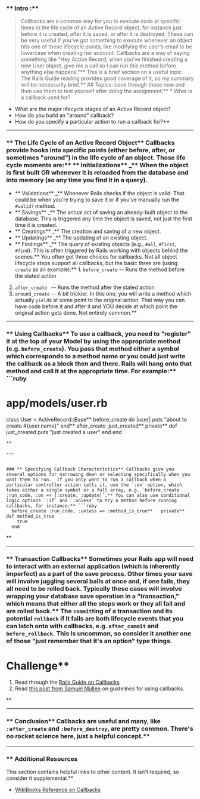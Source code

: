 ### ** Intro :** 
>Callbacks are a common way for you to execute code at specific times in the life cycle of an Active Record object, for instance just before it is created, after it is saved, or after it is destroyed.  These can be very useful if you've got something to execute whenever an object hits one of those lifecycle points, like modifying the user's email to be lowercase when creating her account.  Callbacks are a way of saying something like "Hey Active Record, when you've finished creating a new User object, give me a call so I can run this method before anything else happens."** This is a brief section on a useful topic.  The Rails Guide reading provides good coverage of it, so my summary will be necessarily brief.** ## Topics:
Look through these now and then use them to test yourself after doing the assignment:** * What is a callback used for?
* What are the major lifecycle stages of an Active Record object?
* How do you build an "around" callback?
* How do you specify a particular action to run a callback for?** 

---


### ** The Life Cycle of an Active Record Object** Callbacks provide hooks into specific points (either before, after, or sometimes "around") in the life cycle of an object.  Those life cycle moments are:**     ** Initializations**  _** When the object is first built OR whenever it is reloaded from the database and into memory (so any time you find it in a query).
* ** Validations**  _** Whenever Rails checks if the object is valid. That could be when you're trying to save it or if you've manually run the `#valid?` method.
* ** Savings**  _** The actual act of saving an already-built object to the database. This is triggered any time the object is saved, not just the first time it is created.
* ** Creatings**  _** The creation and saving of a new object.
* ** Updatings**  _** The updating of an existing object.
* ** Findings**  _** The query of existing objects (e.g., `#all`, `#first`, `#find`). This is often triggered by Rails working with objects behind the scenes.** You often get three choices for callbacks.  Not all object lifecycle steps support all callbacks, but the basic three are (using `create` as an example):** 1. `before_create` -- Runs the method before the stated action
2. `after_create ` -- Runs the method after the stated action
3. `around_create` -- A bit trickier.  In this one, you will write a method which actually `yield`s at some point to the original action.  That way you can have code before it and after it and YOU decide at which point the original action gets done.  Not entirely common.** 

---


### ** Using Callbacks** To use a callback, you need to "register" it at the top of your Model by using the appropriate method (e.g. `before_create`).  You pass that method either a symbol which corresponds to a method name or you could just write the callback as a block then and there.  Rails will hang onto that method and call it at the appropriate time.  For example:** ```ruby
  # app/models/user.rb
  class User < ActiveRecord::Base**     before_create do |user|
      puts "about to create #{user.name}"
    end**     after_create :just_created**     private**     def just_created
      puts "just created a user"
    end
  end
```
** 

---


### ** Specifying Callback Characteristics** Callbacks give you several options for narrowing down or selecting specifically when you want them to run.  If you only want to run a callback when a particular controller action calls it, use the `:on` option, which takes either a single symbol or a full array, e.g. `before_create :run_code, :on => [:create, :update]`.** You can also use conditional logic options `:if` and `:unless` to try a method before running callbacks, for instance:** ```ruby
  before_create :run_code, :unless => :method_is_true**   private**   def method_is_true
    true
  end
```
** 

---


### ** Transaction Callbacks** Sometimes your Rails app will need to interact with an external application (which is inherently imperfect) as a part of the save process.  Other times your save will involve juggling several balls at once and, if one fails, they all need to be rolled back.  Typically these cases will involve wrapping your database save operation in a "transaction," which means that either all the steps work or they all fail and are rolled back.** The `commit`ting of a transaction and its potential `rollback` if it fails are both lifecycle events that you can latch onto with callbacks, e.g. `after_commit` and `before_rollback`.  This is uncommon, so consider it another one of those "just remember that it's an option" type things.
# Challenge** <div class="lesson-content__panel" markdown="1">
  1. Read through the [Rails Guide on Callbacks](http://guides.rubyonrails.org/active_record_callbacks.html)
  2. Read [this post from Samuel Mullen](http://samuelmullen.com/2012/01/guidelines-for-using-activerecord-callbacks/) on guidelines for using callbacks.
</div>** 

---


### ** Conclusion** Callbacks are useful and many, like `:after_create` and `:before_destroy`, are pretty common.  There's no rocket science here, just a helpful concept.** 

---


### ** Additional Resources
This section contains helpful links to other content. It isn't required, so consider it supplemental.** 

* [WikiBooks Reference on Callbacks](http://en.wikibooks.org/wiki/Ruby_on_Rails/ActiveRecord/Callbacks)
